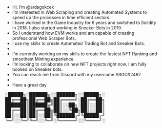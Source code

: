 - Hi, I’m @ardagokcek
- I’m interested in Web Scraping and creating Automated Systems to speed up the processes in time efficient sectors.
- I have worked in the Game Industry for 6 years and switched to Solidity in 2018. I also started working in Sneaker Bots in 2019.
- So I understand how EVM works and am capable of creating professional Web Scraper Bots.
- I use my skills to create Automated Trading Bot and Sneaker Bots. 
- 
- I’m currently working on my skills to create the fastest NFT Ranking and smoothest Minting experience.
- I’m looking to collaborate on new NFT projects right now. I am fully booked on Sneaker bots.
- You can reach me from Discord with my username ARGO#2482
- 
- Have a great day.


░█████╗░██████╗░░██████╗░░█████╗░
██╔══██╗██╔══██╗██╔════╝░██╔══██╗
███████║██████╔╝██║░░██╗░██║░░██║
██╔══██║██╔══██╗██║░░╚██╗██║░░██║
██║░░██║██║░░██║╚██████╔╝╚█████╔╝
╚═╝░░╚═╝╚═╝░░╚═╝░╚═════╝░░╚════╝░
